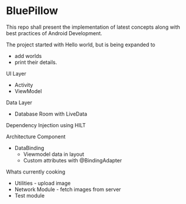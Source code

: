 # BluePillow
This repo shall present the implementation of latest concepts along with best practices of Android Development.  

The project started with Hello world, but is being expanded to 
* add worlds 
* print their details.

UI Layer
* Activity
* ViewModel

Data Layer
* Database Room with LiveData

Dependency Injection using HILT

Architecture Component
* DataBinding 
  - Viewmodel data in layout
  - Custom attributes with @BindingAdapter

Whats currently cooking
* Utilities - upload image
* Network Module - fetch images from server
* Test module
